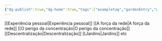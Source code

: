 ```yaml
---
{"dg-publish":true,"dg-home":true,"tags":["exampletag","gardenEntry","gardenEntry","gardenEntry","gardenEntry","gardenEntry","gardenEntry","gardenEntry","gardenEntry","gardenEntry"],"permalink":"/jardim/manifesto-por-uma-internet-aberta/","dgPassFrontmatter":true,"noteIcon":""}
---
```



[[Experiência pessoal\|Experiência pessoal]]
[[A força da rede\|A força da rede]]
[[O perigo da concentração\|O perigo da concentração]]
[[Descentralização\|Descentralização]]
[[Jardins\|Jardins]] 
etc